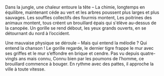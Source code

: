 
Dans la jungle, une chaleur entoure la tête –
La chimie, longtemps en équilibre, maintenant céde au vert
et les arbres poussent plus larges et plus sauvages.
Les souffles collectifs des fourmis montent,
Les poitrines des animaux montent,
tous créent un brouillard épais qui s'élève au-dessus de la canopée.
Un gorille se rend débout, les yeux grands ouverts,
en se détournant du nord
à l’occident.

Une mauvaise physique se déroule –
Mais qui entend la mélodie ? Qui entend la chanson !
Le gorille regarde, le dernier tigre frappe le mur avec ses griffes
et le mur s’effondre en brique et cendre.
Pas vu depuis quatre-vingts ans mais connu,
Connu bien par les poumons de l’homme,
ce brouillard commence à bouger.
En rythme avec des pattes, il approche la ville
à toute vitesse.